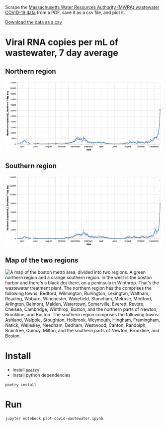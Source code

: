 Scrape the [Massachusetts Water Resources Authority (MWRA) wastewater COVID-19 data](https://www.mwra.com/biobot/biobotdata.htm) from a PDF, save it as a csv file, and plot it.

[Download the data as a csv](covid-19-wastewater.csv)

# Viral RNA copies per mL of wastewater, 7 day average

## Northern region

![A line graph, showing covid prevalence for the northern region in RNA copies/mL 7 day average over time. The most recent month, Dec 2021, has a spike 10x higher than any previous record. There are smaller peaks in April 2020 and December 2020 to February 2021 but they are dwarfed by the recent spike.](north.png "The Northern Region's covid prevalence")

## Southern region

![A line graph, showing covid prevalence for the southern region in RNA copies/mL 7 day average over time. The most recent month, Dec 2021, has a spike 10x higher than any previous record. There are smaller peaks in April 2020 and December 2020 to February 2021 but they are dwarfed by the recent spike.](south.png "The Northern Region's covid prevalence")

## Map of the two regions

![A map of the boston metro area, divided into two regions. A green northern region and a orange southern region. In the west is the boston harbor and there's a black dot there, on a peninsula in Winthrop. That's the wastewater treatment plant. The northern region has the comprises the following towns: Bedford, Wilmington, Burlington, Lexington, Waltham, Reading, Woburn, Winchester, Wakefield, Stoneham, Melrose, Medford, Arlington, Belmont, Malden, Watertown, Somerville, Everett, Revere, Chelsea, Cambridge, Winthrop, Boston, and the northern parts of Newton, Brookline, and Boston. The southern region comprises the following towns: Ashland, Walpole, Stoughton, Holbrook, Weymouth, Hingham, Framingham, Natick, Wellesley, Needham, Dedham, Westwood, Canton, Randolph, Braintree, Quincy, Milton, and the southern parts of Newton, Brookline, and Boston.](map.jpg "The northern and southern MWRA wastewater regions")

# Install

- Install [`poetry`](https://python-poetry.org)
- Install python dependencies

```
poetry install
```

# Run

```
jupyter notebook plot-covid-wastewater.ipynb
```